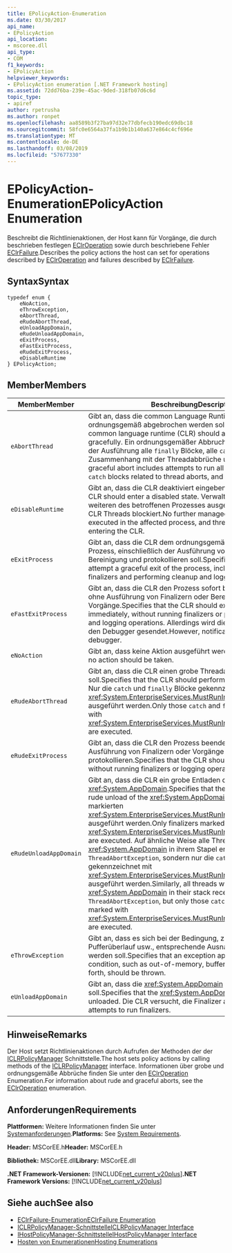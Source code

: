 ```yaml
---
title: EPolicyAction-Enumeration
ms.date: 03/30/2017
api_name:
- EPolicyAction
api_location:
- mscoree.dll
api_type:
- COM
f1_keywords:
- EPolicyAction
helpviewer_keywords:
- EPolicyAction enumeration [.NET Framework hosting]
ms.assetid: 72dd76ba-239e-45ac-9ded-318fb07d6c6d
topic_type:
- apiref
author: rpetrusha
ms.author: ronpet
ms.openlocfilehash: aa8589b3f27ba97d32e77dbfecb190edc69dbc18
ms.sourcegitcommit: 58fc0e6564a37fa1b9b1b140a637e864c4cf696e
ms.translationtype: MT
ms.contentlocale: de-DE
ms.lasthandoff: 03/08/2019
ms.locfileid: "57677330"
---
```

# <a name="epolicyaction-enumeration"></a><span data-ttu-id="0955c-102">EPolicyAction-Enumeration</span><span class="sxs-lookup"><span data-stu-id="0955c-102">EPolicyAction Enumeration</span></span>
<span data-ttu-id="0955c-103">Beschreibt die Richtlinienaktionen, der Host kann für Vorgänge, die durch beschrieben festlegen [EClrOperation](../../../../docs/framework/unmanaged-api/hosting/eclroperation-enumeration.md) sowie durch beschriebene Fehler [EClrFailure](../../../../docs/framework/unmanaged-api/hosting/eclrfailure-enumeration.md).</span><span class="sxs-lookup"><span data-stu-id="0955c-103">Describes the policy actions the host can set for operations described by [EClrOperation](../../../../docs/framework/unmanaged-api/hosting/eclroperation-enumeration.md) and failures described by [EClrFailure](../../../../docs/framework/unmanaged-api/hosting/eclrfailure-enumeration.md).</span></span>  
  
## <a name="syntax"></a><span data-ttu-id="0955c-104">Syntax</span><span class="sxs-lookup"><span data-stu-id="0955c-104">Syntax</span></span>  
  
```  
typedef enum {  
    eNoAction,  
    eThrowException,  
    eAbortThread,  
    eRudeAbortThread,  
    eUnloadAppDomain,  
    eRudeUnloadAppDomain,  
    eExitProcess,  
    eFastExitProcess,  
    eRudeExitProcess,  
    eDisableRuntime  
} EPolicyAction;  
```  
  
## <a name="members"></a><span data-ttu-id="0955c-105">Member</span><span class="sxs-lookup"><span data-stu-id="0955c-105">Members</span></span>  
  
|<span data-ttu-id="0955c-106">Member</span><span class="sxs-lookup"><span data-stu-id="0955c-106">Member</span></span>|<span data-ttu-id="0955c-107">Beschreibung</span><span class="sxs-lookup"><span data-stu-id="0955c-107">Description</span></span>|  
|------------|-----------------|  
|`eAbortThread`|<span data-ttu-id="0955c-108">Gibt an, dass die common Language Runtime (CLR) den Thread ordnungsgemäß abgebrochen werden soll.</span><span class="sxs-lookup"><span data-stu-id="0955c-108">Specifies that the common language runtime (CLR) should abort the thread gracefully.</span></span> <span data-ttu-id="0955c-109">Ein ordnungsgemäßer Abbruch beinhaltet versuchen der Ausführung alle `finally` Blöcke, alle `catch` Blöcke im Zusammenhang mit der Threadabbrüche und Finalizer.</span><span class="sxs-lookup"><span data-stu-id="0955c-109">A graceful abort includes attempts to run all `finally` blocks, any `catch` blocks related to thread aborts, and finalizers.</span></span>|  
|`eDisableRuntime`|<span data-ttu-id="0955c-110">Gibt an, dass die CLR deaktiviert eingeben soll.</span><span class="sxs-lookup"><span data-stu-id="0955c-110">Specifies that the CLR should enter a disabled state.</span></span> <span data-ttu-id="0955c-111">Verwalteter Code kann keine weiteren des betroffenen Prozesses ausgeführt werden, und der CLR Threads blockiert.</span><span class="sxs-lookup"><span data-stu-id="0955c-111">No further managed code can be executed in the affected process, and threads are blocked from entering the CLR.</span></span>|  
|`eExitProcess`|<span data-ttu-id="0955c-112">Gibt an, dass die CLR dem ordnungsgemäßen Beenden der Prozess, einschließlich der Ausführung von Finalizern und Bereinigung und protokollieren soll.</span><span class="sxs-lookup"><span data-stu-id="0955c-112">Specifies that the CLR should attempt a graceful exit of the process, including running finalizers and performing cleanup and logging operations.</span></span>|  
|`eFastExitProcess`|<span data-ttu-id="0955c-113">Gibt an, dass die CLR den Prozess sofort beendet werden soll ohne Ausführung von Finalizern oder Bereinigung und Vorgänge.</span><span class="sxs-lookup"><span data-stu-id="0955c-113">Specifies that the CLR should exit the process immediately, without running finalizers or performing cleanup and logging operations.</span></span> <span data-ttu-id="0955c-114">Allerdings wird die Benachrichtigung an den Debugger gesendet.</span><span class="sxs-lookup"><span data-stu-id="0955c-114">However, notification is sent to the debugger.</span></span>|  
|`eNoAction`|<span data-ttu-id="0955c-115">Gibt an, dass keine Aktion ausgeführt werden soll.</span><span class="sxs-lookup"><span data-stu-id="0955c-115">Specifies that no action should be taken.</span></span>|  
|`eRudeAbortThread`|<span data-ttu-id="0955c-116">Gibt an, dass die CLR einen grobe Threadabbruch ausführen soll.</span><span class="sxs-lookup"><span data-stu-id="0955c-116">Specifies that the CLR should perform a rude thread abort.</span></span> <span data-ttu-id="0955c-117">Nur die `catch` und `finally` Blöcke gekennzeichnet mit <xref:System.EnterpriseServices.MustRunInClientContextAttribute> ausgeführt werden.</span><span class="sxs-lookup"><span data-stu-id="0955c-117">Only those `catch` and `finally` blocks marked with <xref:System.EnterpriseServices.MustRunInClientContextAttribute> are executed.</span></span>|  
|`eRudeExitProcess`|<span data-ttu-id="0955c-118">Gibt an, dass die CLR den Prozess beendet werden soll, ohne Ausführung von Finalizern oder Vorgänge protokollieren.</span><span class="sxs-lookup"><span data-stu-id="0955c-118">Specifies that the CLR should exit the process without running finalizers or logging operations.</span></span>|  
|`eRudeUnloadAppDomain`|<span data-ttu-id="0955c-119">Gibt an, dass die CLR ein grobe Entladen durchführen, sollten die <xref:System.AppDomain>.</span><span class="sxs-lookup"><span data-stu-id="0955c-119">Specifies that the CLR should perform a rude unload of the <xref:System.AppDomain>.</span></span> <span data-ttu-id="0955c-120">Nur Finalizer mit markierten <xref:System.EnterpriseServices.MustRunInClientContextAttribute> ausgeführt werden.</span><span class="sxs-lookup"><span data-stu-id="0955c-120">Only finalizers marked with <xref:System.EnterpriseServices.MustRunInClientContextAttribute> are executed.</span></span> <span data-ttu-id="0955c-121">Auf ähnliche Weise alle Threads mit dieser <xref:System.AppDomain> in ihrem Stapel erhalten eine `ThreadAbortException`, sondern nur die `catch` und `finally` Blöcke gekennzeichnet mit <xref:System.EnterpriseServices.MustRunInClientContextAttribute> ausgeführt werden.</span><span class="sxs-lookup"><span data-stu-id="0955c-121">Similarly, all threads with this <xref:System.AppDomain> in their stack receive a `ThreadAbortException`, but only those `catch` and `finally` blocks marked with <xref:System.EnterpriseServices.MustRunInClientContextAttribute> are executed.</span></span>|  
|`eThrowException`|<span data-ttu-id="0955c-122">Gibt an, dass es sich bei der Bedingung, z. B. Out-of-Memory, Pufferüberlauf usw., entsprechende Ausnahme ausgelöst werden soll.</span><span class="sxs-lookup"><span data-stu-id="0955c-122">Specifies that an exception appropriate to the condition, such as out-of-memory, buffer overflow, and so forth, should be thrown.</span></span>|  
|`eUnloadAppDomain`|<span data-ttu-id="0955c-123">Gibt an, dass die <xref:System.AppDomain> entladen werden soll.</span><span class="sxs-lookup"><span data-stu-id="0955c-123">Specifies that the <xref:System.AppDomain> should be unloaded.</span></span> <span data-ttu-id="0955c-124">Die CLR versucht, die Finalizer ausgeführt.</span><span class="sxs-lookup"><span data-stu-id="0955c-124">The CLR attempts to run finalizers.</span></span>|  
  
## <a name="remarks"></a><span data-ttu-id="0955c-125">Hinweise</span><span class="sxs-lookup"><span data-stu-id="0955c-125">Remarks</span></span>  
 <span data-ttu-id="0955c-126">Der Host setzt Richtlinienaktionen durch Aufrufen der Methoden der der [ICLRPolicyManager](../../../../docs/framework/unmanaged-api/hosting/iclrpolicymanager-interface.md) Schnittstelle.</span><span class="sxs-lookup"><span data-stu-id="0955c-126">The host sets policy actions by calling methods of the [ICLRPolicyManager](../../../../docs/framework/unmanaged-api/hosting/iclrpolicymanager-interface.md) interface.</span></span> <span data-ttu-id="0955c-127">Informationen über grobe und ordnungsgemäße Abbrüche finden Sie unter den [EClrOperation](../../../../docs/framework/unmanaged-api/hosting/eclroperation-enumeration.md) Enumeration.</span><span class="sxs-lookup"><span data-stu-id="0955c-127">For information about rude and graceful aborts, see the [EClrOperation](../../../../docs/framework/unmanaged-api/hosting/eclroperation-enumeration.md) enumeration.</span></span>  
  
## <a name="requirements"></a><span data-ttu-id="0955c-128">Anforderungen</span><span class="sxs-lookup"><span data-stu-id="0955c-128">Requirements</span></span>  
 <span data-ttu-id="0955c-129">**Plattformen:** Weitere Informationen finden Sie unter [Systemanforderungen](../../../../docs/framework/get-started/system-requirements.md).</span><span class="sxs-lookup"><span data-stu-id="0955c-129">**Platforms:** See [System Requirements](../../../../docs/framework/get-started/system-requirements.md).</span></span>  
  
 <span data-ttu-id="0955c-130">**Header:** MSCorEE.h</span><span class="sxs-lookup"><span data-stu-id="0955c-130">**Header:** MSCorEE.h</span></span>  
  
 <span data-ttu-id="0955c-131">**Bibliothek:** MSCorEE.dll</span><span class="sxs-lookup"><span data-stu-id="0955c-131">**Library:** MSCorEE.dll</span></span>  
  
 <span data-ttu-id="0955c-132">**.NET Framework-Versionen:** [!INCLUDE[net_current_v20plus](../../../../includes/net-current-v20plus-md.md)]</span><span class="sxs-lookup"><span data-stu-id="0955c-132">**.NET Framework Versions:** [!INCLUDE[net_current_v20plus](../../../../includes/net-current-v20plus-md.md)]</span></span>  
  
## <a name="see-also"></a><span data-ttu-id="0955c-133">Siehe auch</span><span class="sxs-lookup"><span data-stu-id="0955c-133">See also</span></span>
- [<span data-ttu-id="0955c-134">EClrFailure-Enumeration</span><span class="sxs-lookup"><span data-stu-id="0955c-134">EClrFailure Enumeration</span></span>](../../../../docs/framework/unmanaged-api/hosting/eclrfailure-enumeration.md)
- [<span data-ttu-id="0955c-135">ICLRPolicyManager-Schnittstelle</span><span class="sxs-lookup"><span data-stu-id="0955c-135">ICLRPolicyManager Interface</span></span>](../../../../docs/framework/unmanaged-api/hosting/iclrpolicymanager-interface.md)
- [<span data-ttu-id="0955c-136">IHostPolicyManager-Schnittstelle</span><span class="sxs-lookup"><span data-stu-id="0955c-136">IHostPolicyManager Interface</span></span>](../../../../docs/framework/unmanaged-api/hosting/ihostpolicymanager-interface.md)
- [<span data-ttu-id="0955c-137">Hosten von Enumerationen</span><span class="sxs-lookup"><span data-stu-id="0955c-137">Hosting Enumerations</span></span>](../../../../docs/framework/unmanaged-api/hosting/hosting-enumerations.md)

